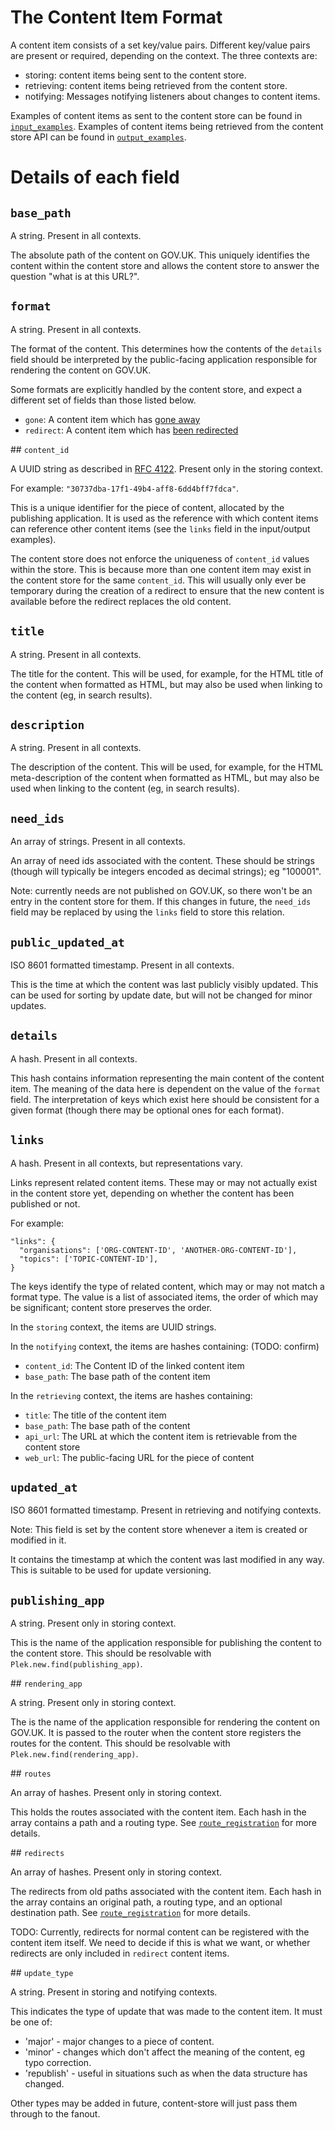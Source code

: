 # The Content Item Format

A content item consists of a set key/value pairs. Different key/value pairs are
present or required, depending on the context. The three contexts are:

 - storing: content items being sent to the content store.
 - retrieving: content items being retrieved from the content store.
 - notifying: Messages notifying listeners about changes to content items.

Examples of content items as sent to the content store can be found in
[`input_examples`](input_examples/). Examples of content items being retrieved
from the content store API can be found in
[`output_examples`](output_examples/).

# Details of each field

## `base_path`

A string. Present in all contexts.

The absolute path of the content on GOV.UK. This uniquely identifies the
content within the content store and allows the content store to answer the
question "what is at this URL?".

## `format`

A string. Present in all contexts.

The format of the content. This determines how the contents of the `details`
field should be interpreted by the public-facing application responsible for
rendering the content on GOV.UK.

Some formats are explicitly handled by the content store, and expect a different
set of fields than those listed below.

 - `gone`: A content item which has [gone away](doc/gone_item.md)
 - `redirect`: A content item which has [been redirected](doc/redirect_item.md)

## `content_id`

A UUID string as described in [RFC 4122](http://www.ietf.org/rfc/rfc4122.txt).
Present only in the storing context.

For example: `"30737dba-17f1-49b4-aff8-6dd4bff7fdca"`.

This is a unique identifier for the piece of content, allocated by the
publishing application. It is used as the reference with which content items can
reference other content items (see the `links` field in the input/output
examples).

The content store does not enforce the uniqueness of `content_id` values within
the store. This is because more than one content item may exist in the content
store for the same `content_id`. This will usually only ever be temporary
during the creation of a redirect to ensure that the new content is available
before the redirect replaces the old content.

## `title`

A string. Present in all contexts.

The title for the content. This will be used, for example, for the HTML title
of the content when formatted as HTML, but may also be used when linking to the
content (eg, in search results).

## `description`

A string. Present in all contexts.

The description of the content. This will be used, for example, for the HTML
meta-description of the content when formatted as HTML, but may also be used
when linking to the content (eg, in search results).

## `need_ids`

An array of strings. Present in all contexts.

An array of need ids associated with the content. These should be strings
(though will typically be integers encoded as decimal strings); eg "100001".

Note: currently needs are not published on GOV.UK, so there won't be an entry
in the content store for them. If this changes in future, the `need_ids` field
may be replaced by using the `links` field to store this relation.

## `public_updated_at`

ISO 8601 formatted timestamp. Present in all contexts.

This is the time at which the content was last publicly visibly updated. This
can be used for sorting by update date, but will not be changed for minor
updates.

## `details`

A hash. Present in all contexts.

This hash contains information representing the main content of the content
item. The meaning of the data here is dependent on the value of the `format`
field. The interpretation of keys which exist here should be consistent for a
given format (though there may be optional ones for each format).

## `links`

A hash. Present in all contexts, but representations vary.

Links represent related content items. These may or may not actually exist in
the content store yet, depending on whether the content has been published or
not.

For example:

    "links": {
      "organisations": ['ORG-CONTENT-ID', 'ANOTHER-ORG-CONTENT-ID'],
      "topics": ['TOPIC-CONTENT-ID'],
    }

The keys identify the type of related content, which may or may not match a
format type. The value is a list of associated items, the order of which may be
significant; content store preserves the order.

In the `storing` context, the items are UUID strings.

In the `notifying` context, the items are hashes containing: (TODO: confirm)
 - `content_id`: The Content ID of the linked content item
 - `base_path`: The base path of the content item

In the `retrieving` context, the items are hashes containing:
 - `title`: The title of the content item
 - `base_path`: The base path of the content
 - `api_url`: The URL at which the content item is retrievable from the content
              store
 - `web_url`: The public-facing URL for the piece of content

## `updated_at`

ISO 8601 formatted timestamp. Present in retrieving and notifying contexts.

Note: This field is set by the content store whenever a item is created or
modified in it.

It contains the timestamp at which the content was last modified in any way.
This is suitable to be used for update versioning.

## `publishing_app`

A string. Present only in storing context.

This is the name of the application responsible for publishing the content to
the content store. This should be resolvable with
`Plek.new.find(publishing_app)`.

## `rendering_app`

A string. Present only in storing context.

The is the name of the application responsible for rendering the content on
GOV.UK. It is passed to the router when the content store registers the routes
for the content. This should be resolvable with `Plek.new.find(rendering_app)`.

## `routes`

An array of hashes. Present only in storing context.

This holds the routes associated with the content item. Each hash in the array
contains a path and a routing type. See
[`route_registration`](doc/route_registration.md) for more details.

## `redirects`

An array of hashes. Present only in storing context.

The redirects from old paths associated with the content item. Each hash in the
array contains an original path, a routing type, and an optional destination
path. See [`route_registration`](doc/route_registration.md) for
more details.

TODO: Currently, redirects for normal content can be registered with the
content item itself. We need to decide if this is what we want, or whether
redirects are only included in `redirect` content items.

## `update_type`

A string. Present in storing and notifying contexts.

This indicates the type of update that was made to the content item.
It must be one of:

 - 'major' - major changes to a piece of content.
 - 'minor' - changes which don't affect the meaning of the
   content, eg typo correction.
 - 'republish' - useful in situations such as when the data
   structure has changed.

Other types may be added in future, content-store will just pass them through
to the fanout.
